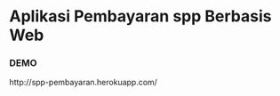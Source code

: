 <h1>Aplikasi Pembayaran spp Berbasis Web</h1>

<h3>DEMO</h3>
<p>http://spp-pembayaran.herokuapp.com/</p>
